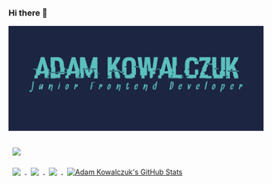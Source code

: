 ### Hi there 👋

[![AdamKowalczuk's GitHub Banner](./cover.png)](https://adam-kowalczuk.netlify.app/)


<!-- Pinned Repositories -->

<a href="https://github.com/AdamKowalczuk/praca-inzynierska-client">
  <img align="center" style="margin:1rem 0.5rem" src="https://github-readme-stats.vercel.app/api/pin/?username=AdamKowalczuk&repo=cos&title_color=ffffff&text_color=c9cacc&icon_color=4AB197&bg_color=1A2B34" />
</a>

<br>

<a href="https://github.com/AdamKowalczuk/uniwersum-warcrafta">
  <img align="center" style="margin:0.5rem" src="https://github-readme-stats.vercel.app/api/pin/?username=AdamKowalczuk&repo=ng-limeade&title_color=ffffff&text_color=c9cacc&icon_color=4AB197&bg_color=1A2B34" />
</a>

<a href="https://github.com/AdamKowalczuk/taskmania">
  <img align="center" style="margin:0.5rem" src="https://github-readme-stats.vercel.app/api/pin/?username=AdamKowalczuk&repo=officeapi&title_color=ffffff&text_color=c9cacc&icon_color=4AB197&bg_color=1A2B34" />
</a>

<!-- GitHub Stats -->

<a href="https://github.com/AdamKowalczuk">
  <img align="center" style="margin:0.5rem" src="https://github-readme-stats.vercel.app/api/top-langs/?username=AdamKowalczuk&hide=html,css&title_color=ffffff&text_color=c9cacc&icon_color=4AB197&bg_color=1A2B34" />
</a>

<a href="https://github.com/AdamKowalczuk">
  <img align="center" style="margin:0.5rem" src="https://github-readme-stats.vercel.app/api?username=AdamKowalczuk&show_icons=true&line_height=27&count_private=true&title_color=ffffff&text_color=c9cacc&icon_color=4AB097&bg_color=1A2B34" alt="Adam Kowalczuk's GitHub Stats" />
</a>

<!--
**AdamKowalczuk/AdamKowalczuk** is a ✨ _special_ ✨ repository because its `README.md` (this file) appears on your GitHub profile.

Here are some ideas to get you started:

- 🔭 I’m currently working on ...
- 🌱 I’m currently learning ...
- 👯 I’m looking to collaborate on ...
- 🤔 I’m looking for help with ...
- 💬 Ask me about ...
- 📫 How to reach me: ...
- 😄 Pronouns: ...
- ⚡ Fun fact: ...
-->
